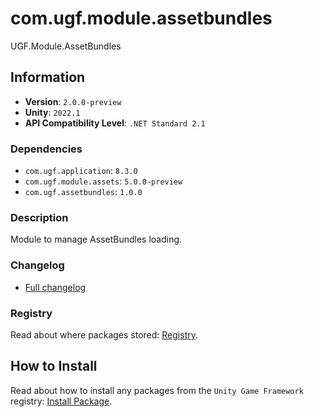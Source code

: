 # com.ugf.module.assetbundles

UGF.Module.AssetBundles

## Information

- **Version**: `2.0.0-preview`
- **Unity**: `2022.1`
- **API Compatibility Level**: `.NET Standard 2.1`

### Dependencies

- `com.ugf.application`: `8.3.0`
- `com.ugf.module.assets`: `5.0.0-preview`
- `com.ugf.assetbundles`: `1.0.0`


### Description

Module to manage AssetBundles loading.

### Changelog

- [Full changelog](changelog.md)

### Registry

Read about where packages stored: [Registry](https://github.com/unity-game-framework/organization/blob/main/docs/registry.md).

## How to Install

Read about how to install any packages from the `Unity Game Framework` registry: [Install Package](https://github.com/unity-game-framework/organization/blob/main/docs/install-packages.md).
